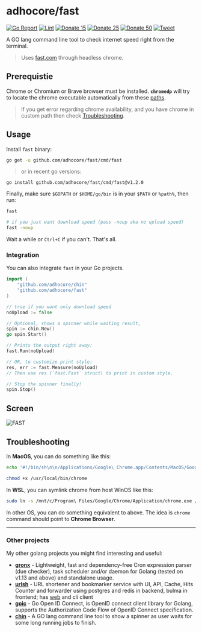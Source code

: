 # adhocore/fast

[![Go Report](https://goreportcard.com/badge/github.com/adhocore/fast)](https://goreportcard.com/report/github.com/adhocore/fast)
[![Lint](https://github.com/adhocore/fast/actions/workflows/lint-action.yml/badge.svg)](https://github.com/adhocore/fast/actions/workflows/lint-action.yml)
[![Donate 15](https://img.shields.io/badge/donate-paypal-blue.svg?style=flat-square&label=donate+15)](https://www.paypal.me/ji10/15usd)
[![Donate 25](https://img.shields.io/badge/donate-paypal-blue.svg?style=flat-square&label=donate+25)](https://www.paypal.me/ji10/25usd)
[![Donate 50](https://img.shields.io/badge/donate-paypal-blue.svg?style=flat-square&label=donate+50)](https://www.paypal.me/ji10/50usd)
[![Tweet](https://img.shields.io/twitter/url/http/shields.io.svg?style=social)](https://twitter.com/intent/tweet?text=Golang+tool+to+check+internet+speed+right+from+the+terminal&url=https://github.com/adhocore/fast&hashtags=golang,terminal,cli,speed-check,fast)


A GO lang command line tool to check internet speed right from the terminal.

> Uses [fast.com](https://fast.com) through headless chrome.

## Prerequistie

Chrome or Chromium or Brave browser must be installed. **`chromedp`** will try to locate the chrome executable automatically from these [paths](https://github.com/chromedp/chromedp/blob/master/allocate.go#L334-L352).

> If you get error regarding chrome availability, and you have chrome in custom path then check [Troubleshooting](#troubleshooting).

## Usage

Install `fast` binary:
```sh
go get -u github.com/adhocore/fast/cmd/fast
```
> or in recent go versions:
```
go install github.com/adhocore/fast/cmd/fast@v1.2.0
```

Finally, make sure `$GOPATH` or `$HOME/go/bin` is in your `$PATH` or `%path%`, then run:
```sh
fast

# if you just want download speed (pass -noup aka no upload speed)
fast -noup
```

Wait a while or `Ctrl+C` if you can't. That's all.

### Integration

You can also integrate `fast` in your Go projects.

```go
import (
    "github.com/adhocore/chin"
    "github.com/adhocore/fast"
)

// true if you want only download speed
noUpload := false

// Optional, shows a spinner while waiting result,
spin := chin.New()
go spin.Start()

// Prints the output right away:
fast.Run(noUpload)

// OR, to customize print style:
res, err := fast.Measure(noUpload)
// Then use res (`fast.Fast` struct) to print in custom style.

// Stop the spinner finally!
spin.Stop()
```

## Screen

![FAST](./assets/usage.png)

## Troubleshooting

In **MacOS**, you can do something like this:

```sh
echo '#!/bin/sh\n\n/Applications/Google\ Chrome.app/Contents/MacOS/Google\ Chrome $@' > /usr/local/bin/chrome

chmod +x /usr/local/bin/chrome
```

In **WSL**, you can symlink chrome from host WinOS like this:
```sh
sudo ln -s /mnt/c/Program\ Files/Google/Chrome/Application/chrome.exe /usr/local/bin/chrome
```

In other OS, you can do something equivalent to above. The idea is `chrome` command should point to **Chrome Browser**.

---
### Other projects
My other golang projects you might find interesting and useful:

- [**gronx**](https://github.com/adhocore/gronx) - Lightweight, fast and dependency-free Cron expression parser (due checker), task scheduler and/or daemon for Golang (tested on v1.13 and above) and standalone usage.
- [**urlsh**](https://github.com/adhocore/urlsh) - URL shortener and bookmarker service with UI, API, Cache, Hits Counter and forwarder using postgres and redis in backend, bulma in frontend; has [web](https://urlssh.xyz) and cli client
- [**goic**](https://github.com/adhocore/goic) - Go Open ID Connect, is OpenID connect client library for Golang, supports the Authorization Code Flow of OpenID Connect specification.
- [**chin**](https://github.com/adhocore/chin) - A GO lang command line tool to show a spinner as user waits for some long running jobs to finish.
